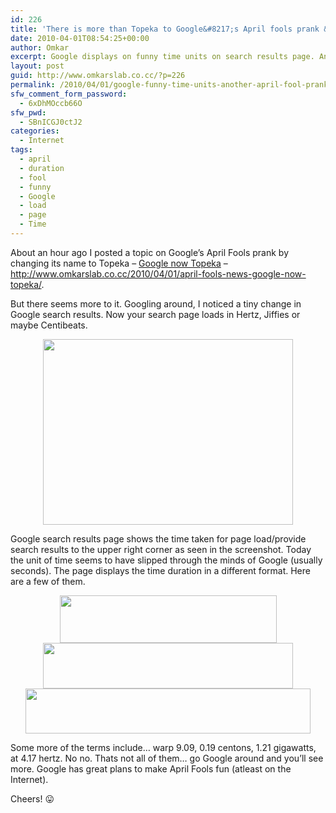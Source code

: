 ```yaml
---
id: 226
title: 'There is more than Topeka to Google&#8217;s April fools prank &#8211; Funny time units'
date: 2010-04-01T08:54:25+00:00
author: Omkar
excerpt: Google displays on funny time units on search results page. Another April Fools prank.
layout: post
guid: http://www.omkarslab.co.cc/?p=226
permalink: /2010/04/01/google-funny-time-units-another-april-fool-prank/
sfw_comment_form_password:
  - 6xDhMOccb66O
sfw_pwd:
  - SBnICGJ0ctJ2
categories:
  - Internet
tags:
  - april
  - duration
  - fool
  - funny
  - Google
  - load
  - page
  - Time
---
```

About an hour ago I posted a topic on Google&#8217;s April Fools prank by changing its name to Topeka &#8211; <a href="http://www.omkarslab.co.cc/2010/04/01/april-fools-news-google-now-topeka/" target="_blank">Google now Topeka</a> &#8211; <a href="http://www.omkarslab.co.cc/2010/04/01/april-fools-news-google-now-topeka/" target="_blank">http://www.omkarslab.co.cc/2010/04/01/april-fools-news-google-now-topeka/</a>.

But there seems more to it. Googling around, I noticed a tiny change in Google search results. Now your search page loads in Hertz, Jiffies or maybe Centibeats.

<p style="text-align: center;">
  <a href="http://picasaweb.google.com/lh/photo/eRHnCuwkSRhssCNc3ics-w?authkey=Gv1sRgCLGxnIu8oozvMQ&feat=embedwebsite" target="_blank"><img src="http://lh4.ggpht.com/_Tf3uLIahhCQ/S7RbJkapp-I/AAAAAAAAAp0/d--MeAQl4Jc/s400/SGPhoto_2010_04_01%2013_53_20.jpg" alt="" width="400" height="297" /></a>
</p>

Google search results page shows the time taken for page load/provide search results to the upper right corner as seen in the screenshot. Today the unit of time seems to have slipped through the minds of Google (usually seconds). The page displays the time duration in a different format. Here are a few of them.

<p style="text-align: center;">
  <img class="aligncenter" title="Google crazy times" src="http://lh5.ggpht.com/_Tf3uLIahhCQ/S7RdG4IR2AI/AAAAAAAAAqU/Q5vB6m5QCkE/s800/SGPhoto_2010_04_01%2013_53_49.jpg" alt="" width="347" height="76" /><img class="aligncenter" title="Google crazy times" src="http://lh4.ggpht.com/_Tf3uLIahhCQ/S7RdG9acG8I/AAAAAAAAAqY/pw_aVG-qAX4/s800/SGPhoto_2010_04_01%2013_54_00.jpg" alt="" width="400" height="73" /><img class="aligncenter" title="Google crazy times" src="http://lh4.ggpht.com/_Tf3uLIahhCQ/S7RdHGQvjGI/AAAAAAAAAqc/LLeUkb6696E/s800/SGPhoto_2010_04_01%2013_58_44.jpg" alt="" width="456" height="72" />
</p>

Some more of the terms include&#8230; warp 9.09, 0.19 centons, 1.21 gigawatts, at 4.17 hertz. No no. Thats not all of them&#8230; go Google around and you&#8217;ll see more. Google has great plans to make April Fools fun (atleast on the Internet).

Cheers! 😛